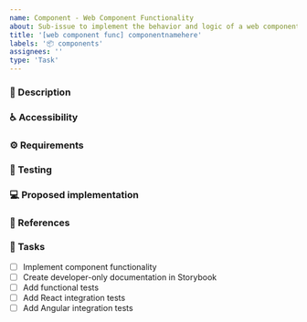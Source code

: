 ```yaml
---
name: Component - Web Component Functionality
about: Sub-issue to implement the behavior and logic of a web component.
title: '[web component func] componentnamehere'
labels: '📦 components'
assignees: ''
type: 'Task'
---
```


### 📝 Description
<!-- Detailed description of the component and a link to the design  -->

### ♿ Accessibility
<!-- List accessibility considerations related to behavior, such as keyboard support, ARIA roles, and focus management -->

### ⚙️ Requirements
<!-- List functional requirements such as interactions, event handling, and state management -->

### 🧪 Testing
<!-- Describe test cases for functional tests and integration tests -->

### 💻 Proposed implementation
<!-- Suggest properties, events, methods, and HTML structure to help with the implementation -->

### 🔗 References
<!-- If available reference to existing implementations in other Design Systems -->

### 📃 Tasks
<!-- Add any required tasks not listed, remove any unnecessary tasks -->
- [ ] Implement component functionality
- [ ] Create developer-only documentation in Storybook
- [ ] Add functional tests
- [ ] Add React integration tests
- [ ] Add Angular integration tests
